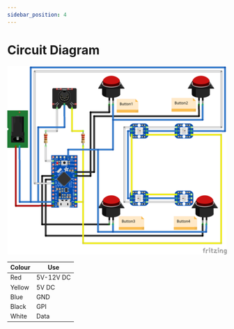 ```yaml
---
sidebar_position: 4
---
```


# Circuit Diagram

![Circuit Diagram](/img/build/fritzing_diagram.png)

| Colour | Use       |
|--------|-----------|
| Red    | 5V-12V DC |
| Yellow | 5V DC     |
| Blue   | GND       |
| Black  | GPI       |
| White  | Data      |